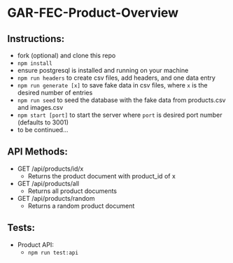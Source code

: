 # GAR-FEC-Product-Overview

## Instructions:
- fork (optional) and clone this repo
- `npm install`
- ensure postgresql is installed and running on your machine
- `npm run headers` to create csv files, add headers, and one data entry
- `npm run generate [x]` to save fake data in csv files, where `x` is the desired number of entries
- `npm run seed` to seed the database with the fake data from products.csv and images.csv
- `npm start [port]` to start the server where `port` is desired port number (defaults to 3001)
- to be continued...

## API Methods:
- GET /api/products/id/x
  - Returns the product document with product_id of x
- GET /api/products/all
  - Returns all product documents
- GET /api/products/random
  - Returns a random product document

## Tests:
- Product API:
  - `npm run test:api`
